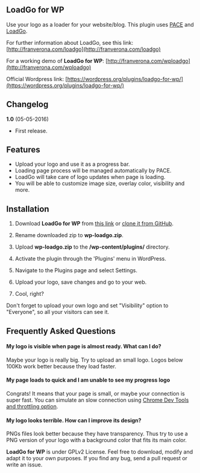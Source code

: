 ## LoadGo for WP

Use your logo as a loader for your website/blog. This plugin uses [PACE](http://github.hubspot.com/pace/docs/welcome/) and [LoadGo](http://franverona.com/loadgo).

For further information about LoadGo, see this link: [http://franverona.com/loadgo](http://franverona.com/loadgo)

For a working demo of **LoadGo for WP**: [http://franverona.com/wploadgo](http://franverona.com/wploadgo)

Official Wordpress link: [https://wordpress.org/plugins/loadgo-for-wp/](https://wordpress.org/plugins/loadgo-for-wp/)

## Changelog

**1.0** (05-05-2016)
*  First release.

## Features

*  Upload your logo and use it as a progress bar.
*  Loading page process will be managed automatically by PACE.
*  LoadGo will take care of logo updates when page is loading.
*  You will be able to customize image size, overlay color, visibility and more.

## Installation

1. Download **LoadGo for WP** from [this link](https://github.com/franverona/LoadGo-for-WP/archive/master.zip) or [clone it from GitHub](https://github.com/franverona/LoadGo-for-WP).

2. Rename downloaded zip to **wp-loadgo.zip**.

2. Upload **wp-loadgo.zip** to the **/wp-content/plugins/** directory.

3. Activate the plugin through the 'Plugins' menu in WordPress.

4. Navigate to the Plugins page and select Settings.

5. Upload your logo, save changes and go to your web.

6. Cool, right?

Don't forget to upload your own logo and set "Visibility" option to "Everyone", so all your visitors can see it.

## Frequently Asked Questions

#### My logo is visible when page is almost ready. What can I do?

Maybe your logo is really big. Try to upload an small logo. Logos below 100Kb work better because they load faster.

#### My page loads to quick and I am unable to see my progress logo

Congrats! It means that your page is small, or maybe your connection is super fast. You can simulate an slow connection using [Chrome Dev Tools and throttling option](https://developers.google.com/web/tools/chrome-devtools/profile/network-performance/network-conditions).

#### My logo looks terrible. How can I improve its design?

PNGs files look better because they have transparency. Thus try to use a PNG version of your logo with a background color that fits its main color.

**LoadGo for WP** is under GPLv2 License. Feel free to download, modify and adapt it to your own purposes. If you find any bug, send a pull request or write an issue.
